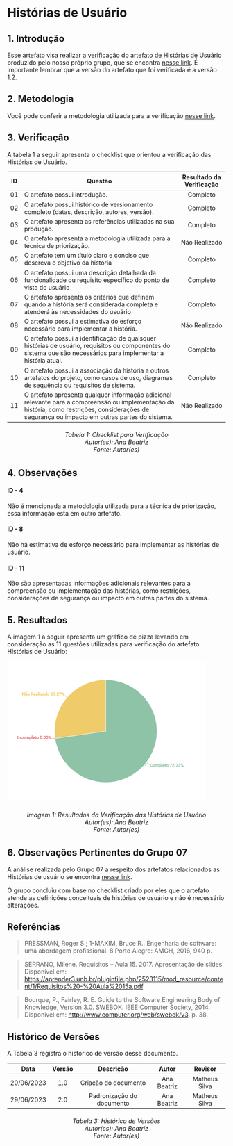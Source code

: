 # Histórias de Usuário

## 1. Introdução
Esse artefato visa realizar a verificação do artefato de Histórias de Usuário produzido pelo nosso próprio grupo, que se encontra [nesse link](https://requisitos-de-software.github.io/2023.1-Twitch/modelagem/user_stories/).
É importante lembrar que a versão do artefato que foi verificada é a versão 1.2.

## 2. Metodologia
Você pode conferir a metodologia utilizada para a verificação [nesse link](https://requisitos-de-software.github.io/2023.1-Twitch/verificacao_grupo01/planejamento/).

## 3. Verificação

A tabela 1 a seguir apresenta o checklist que orientou a verificação das Histórias de Usuário.

| ID |Questão| Resultado da Verificação |
| :---: | --- | :---: |
| 01 | O artefato possui introdução.  | Completo |
| 02 | O artefato possui histórico de versionamento completo (datas, descrição, autores, versão).  | Completo |
| 03 | O artefato apresenta as referências utilizadas na sua produção.  | Completo |
| 04 | O artefato apresenta a metodologia utilizada para a técnica de priorização.  | Não Realizado |
| 05 | O artefato tem um título claro e conciso que descreva o objetivo da história | Completo |
| 06 | O artefato possui uma descrição detalhada da funcionalidade ou requisito específico do ponto de vista do usuário | Completo |
| 07 | O artefato apresenta os critérios que definem quando a história será considerada completa e atenderá às necessidades do usuário| Completo |
| 08 | O artefato possui a estimativa do esforço necessário para implementar a história. | Não Realizado |
| 09 | O artefato possui a identificação de quaisquer histórias de usuário, requisitos ou componentes do sistema que são necessários para implementar a história atual. | Completo |
| 10 | O artefato possui a associação da história a outros artefatos do projeto, como casos de uso, diagramas de sequência ou requisitos de sistema. | Completo |
| 11 | O artefato apresenta qualquer informação adicional relevante para a compreensão ou implementação da história, como restrições, considerações de segurança ou impacto em outras partes do sistema.| Não Realizado |


<h6 align = "center"> Tabela 1: Checklist para Verificação
<br> Autor(es): Ana Beatriz
<br>Fonte: Autor(es)</h6>

## 4. Observações

#### ID - 4
Não é mencionada a metodologia utilizada para a técnica de priorização, essa informação está em outro artefato.

#### ID - 8
Não há estimativa de esforço necessário para implementar as histórias de usuário.

#### ID - 11
Não são apresentadas informações adicionais relevantes para a compreensão ou implementação das histórias, como restrições, considerações de segurança ou impacto em outras partes do sistema.

## 5. Resultados
A imagem 1 a seguir apresenta um gráfico de pizza levando em consideração as 11 questões utilizadas para verificação do artefato Histórias de Usuário:

![Resultados Histórias de Usuário](./imagens/verifica_userstory.png)

<h6 align = "center"> Imagem 1: Resultados da Verificação das Histórias de Usuário
<br> Autor(es): Ana Beatriz
<br>Fonte: Autor(es)</h6>

## 6. Observações Pertinentes do Grupo 07
A análise realizada pelo Grupo 07 a respeito dos artefatos relacionados as Histórias de usuário se encontra [nesse link](https://requisitos-de-software.github.io/2023.1-Petz/analise/teste/historiasUsuario/).

O grupo concluiu com base no checklist criado por eles que o artefato atende as definições conceituais de histórias de usuário e não é necessário alterações.

## Referências
> PRESSMAN, Roger S.; 1-MAXIM, Bruce R.. Engenharia de software: uma abordagem profissional. 8 Porto Alegre: AMGH, 2016, 940 p.

>SERRANO, Milene. Requisitos – Aula 15. 2017. Apresentação de slides. Disponível em: https://aprender3.unb.br/pluginfile.php/2523115/mod_resource/content/1/Requisitos%20-%20Aula%2015a.pdf.

>Bourque, P., Fairley, R. E. Guide to the Software Engineering Body of Knowledge, Version 3.0. SWEBOK. IEEE Computer Society, 2014. Disponível em: http://www.computer.org/web/swebok/v3. p. 38.

## Histórico de Versões

A Tabela 3 registra o histórico de versão desse documento.

|**Data** | **Versão** | **Descrição** | **Autor** | **Revisor** |
|:---: | :---: | :---: | :---: | :---: |
| 20/06/2023| 1.0 | Criação do documento | Ana Beatriz | Matheus Silva |
| 29/06/2023 | 2.0 | Padronização do documento |  Ana Beatriz  | Matheus Silva|

<h6 align = "center"> Tabela 3: Histórico de Versões
<br> Autor(es): Ana Beatriz
<br>Fonte: Autor(es)</h6>